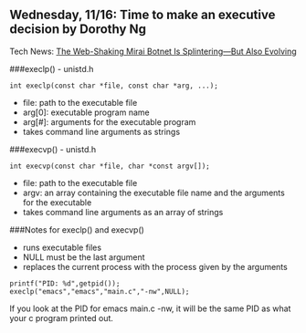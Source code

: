 ## Wednesday, 11/16: Time to make an executive decision by Dorothy Ng

Tech News: [The Web-Shaking Mirai Botnet Is Splintering—But Also Evolving](https://www.wired.com/2016/11/web-shaking-mirai-botnet-splintering-also-evolving/)

###execlp() - unistd.h
```
int execlp(const char *file, const char *arg, ...);
```
- file: path to the executable file
- arg[0]: executable program name
- arg[#]: arguments for the executable program
- takes command line arguments as strings

###execvp() - unistd.h
```
int execvp(const char *file, char *const argv[]);
```
- file: path to the executable file
- argv: an array containing the executable file name and the arguments for the executable
- takes command line arguments as an array of strings

###Notes for execlp() and execvp()
- runs executable files
- NULL must be the last argument
- replaces the current process with the process given by the arguments
```
printf("PID: %d",getpid());
execlp("emacs","emacs","main.c","-nw",NULL);
```
If you look at the PID for emacs main.c -nw, it will be the same PID as what your c program printed out.
